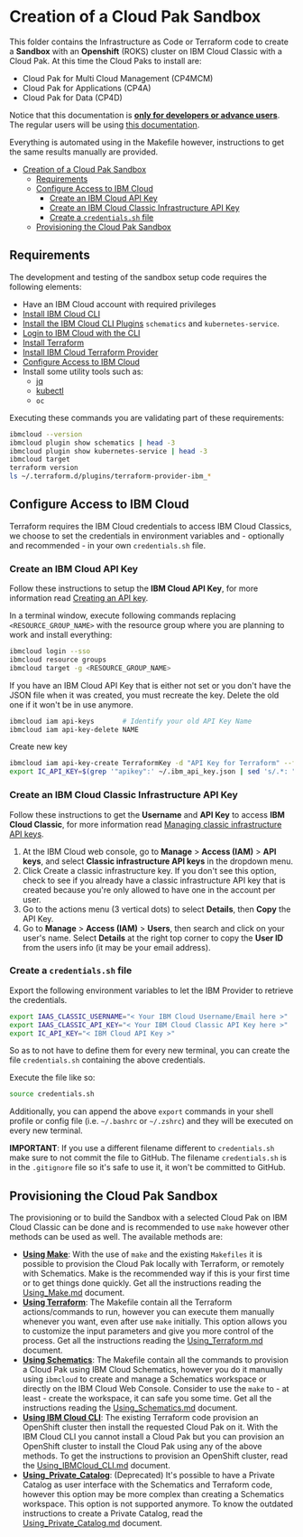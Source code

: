 # Creation of a Cloud Pak Sandbox

This folder contains the Infrastructure as Code or Terraform code to create a **Sandbox** with an **Openshift** (ROKS) cluster on IBM Cloud Classic with a Cloud Pak. At this time the Cloud Paks to install are:

- Cloud Pak for Multi Cloud Management (CP4MCM)
- Cloud Pak for Applications (CP4A)
- Cloud Pak for Data (CP4D)

Notice that this documentation is **<u>only for developers or advance users</u>**. The regular users will be using [this documentation](../installer/README.md).

Everything is automated using in the Makefile however, instructions to get the same results manually are provided.

- [Creation of a Cloud Pak Sandbox](#creation-of-a-cloud-pak-sandbox)
  - [Requirements](#requirements)
  - [Configure Access to IBM Cloud](#configure-access-to-ibm-cloud)
    - [Create an IBM Cloud API Key](#create-an-ibm-cloud-api-key)
    - [Create an IBM Cloud Classic Infrastructure API Key](#create-an-ibm-cloud-classic-infrastructure-api-key)
    - [Create a `credentials.sh` file](#create-a-credentialssh-file)
  - [Provisioning the Cloud Pak Sandbox](#provisioning-the-cloud-pak-sandbox)

## Requirements

The development and testing of the sandbox setup code requires the following elements:

- Have an IBM Cloud account with required privileges
- [Install IBM Cloud CLI](https://ibm.github.io/cloud-enterprise-examples/iac/setup-environment#install-ibm-cloud-cli)
- [Install the IBM Cloud CLI Plugins](https://ibm.github.io/cloud-enterprise-examples/iac/setup-environment#ibm-cloud-cli-plugins) `schematics` and `kubernetes-service`.
- [Login to IBM Cloud with the CLI](https://ibm.github.io/cloud-enterprise-examples/iac/setup-environment#login-to-ibm-cloud)
- [Install Terraform](https://ibm.github.io/cloud-enterprise-examples/iac/setup-environment#install-terraform)
- [Install IBM Cloud Terraform Provider](https://ibm.github.io/cloud-enterprise-examples/iac/setup-environment#configure-access-to-ibm-cloud)
- [Configure Access to IBM Cloud](#configure-access-to-ibm-cloud)
- Install some utility tools such as:
  - [jq](https://stedolan.github.io/jq/download/)
  - [kubectl](https://kubernetes.io/docs/tasks/tools/install-kubectl/)
  - `oc`

Executing these commands you are validating part of these requirements:

```bash
ibmcloud --version
ibmcloud plugin show schematics | head -3
ibmcloud plugin show kubernetes-service | head -3
ibmcloud target
terraform version
ls ~/.terraform.d/plugins/terraform-provider-ibm_*
```

## Configure Access to IBM Cloud

Terraform requires the IBM Cloud credentials to access IBM Cloud Classics, we choose to set the credentials in environment variables and - optionally and recommended - in your own `credentials.sh` file.

### Create an IBM Cloud API Key

Follow these instructions to setup the **IBM Cloud API Key**, for more information read [Creating an API key](https://cloud.ibm.com/docs/account?topic=account-userapikey#create_user_key).

In a terminal window, execute following commands replacing `<RESOURCE_GROUP_NAME>` with the resource group where you are planning to work and install everything:

```bash
ibmcloud login --sso
ibmcloud resource groups
ibmcloud target -g <RESOURCE_GROUP_NAME>
```

If you have an IBM Cloud API Key that is either not set or you don't have the JSON file when it was created, you must recreate the key. Delete the old one if it won't be in use anymore.

```bash
ibmcloud iam api-keys       # Identify your old API Key Name
ibmcloud iam api-key-delete NAME
```

Create new key

```bash
ibmcloud iam api-key-create TerraformKey -d "API Key for Terraform" --file ~/.ibm_api_key.json
export IC_API_KEY=$(grep '"apikey":' ~/.ibm_api_key.json | sed 's/.*: "\(.*\)".*/\1/')
```

### Create an IBM Cloud Classic Infrastructure API Key

Follow these instructions to get the **Username** and **API Key** to access **IBM Cloud Classic**, for more information read [Managing classic infrastructure API keys](https://cloud.ibm.com/docs/account?topic=account-classic_keys).

1. At the IBM Cloud web console, go to **Manage** > **Access (IAM)** > **API keys**, and select **Classic infrastructure API keys** in the dropdown menu.
2. Click Create a classic infrastructure key. If you don't see this option, check to see if you already have a classic infrastructure API key that is created because you're only allowed to have one in the account per user.
3. Go to the actions menu (3 vertical dots) to select **Details**, then **Copy** the API Key.
4. Go to **Manage** > **Access (IAM)** > **Users**, then search and click on your user's name. Select **Details** at the right top corner to copy the **User ID** from the users info (it may be your email address).

### Create a `credentials.sh` file

Export the following environment variables to let the IBM Provider to retrieve the credentials.

```bash
export IAAS_CLASSIC_USERNAME="< Your IBM Cloud Username/Email here >"
export IAAS_CLASSIC_API_KEY="< Your IBM Cloud Classic API Key here >"
export IC_API_KEY="< IBM Cloud API Key >"
```

So as to not have to define them for every new terminal, you can create the file `credentials.sh` containing the above credentials.

Execute the file like so:

```bash
source credentials.sh
```

Additionally, you can append the above `export` commands in your shell profile or config file (i.e. `~/.bashrc` or `~/.zshrc`) and they will be executed on every new terminal.

**IMPORTANT**: If you use a different filename different to `credentials.sh` make sure to not commit the file to GitHub. The filename `credentials.sh` is in the `.gitignore` file so it's safe to use it, it won't be committed to GitHub.

## Provisioning the Cloud Pak Sandbox

The provisioning or to build the Sandbox with a selected Cloud Pak on IBM Cloud Classic can be done and is recommended to use `make` however other methods can be used as well. The available methods are:

- **[Using Make](./Using_Make.md)**: With the use of `make` and the existing `Makefiles` it is possible to provision the Cloud Pak locally with Terraform, or remotely with Schematics. Make is the recommended way if this is your first time or to get things done quickly. Get all the instructions reading the [Using_Make.md](./Using_Make.md) document.
- **[Using Terraform](./Using_Terraform.md)**: The Makefile contain all the Terraform actions/commands to run, however you can execute them manually whenever you want, even after use `make` initially. This option allows you to customize the input parameters and give you more control of the process. Get all the instructions reading the [Using_Terraform.md](./Using_Terraform.md) document.
- **[Using Schematics](./Using_Schematics.md)**: The Makefile contain all the commands to provision a Cloud Pak using IBM Cloud Schematics, however you do it manually using `ibmcloud` to create and manage a Schematics workspace or directly on the IBM Cloud Web Console. Consider to use the `make` to - at least - create the workspace, it can safe you some time. Get all the instructions reading the [Using_Schematics.md](./Using_Schematics.md) document.
- **[Using IBM Cloud CLI](./Using_IBMCloud_CLI.md)**: The existing Terraform code provision an OpenShift cluster then install the requested Cloud Pak on it. With the IBM Cloud CLI you cannot install a Cloud Pak but you can provision an OpenShift cluster to install the Cloud Pak using any of the above methods. To get the instructions to provision an OpenShift cluster, read the [Using_IBMCloud_CLI.md](./Using_IBMCloud_CLI.md) document.
- **[Using_Private_Catalog](./Using_Private_Catalog.md)**: (Deprecated) It's possible to have a Private Catalog as user interface with the Schematics and Terraform code, however this option may be more complex than creating a Schematics workspace. This option is not supported anymore. To know the outdated instructions to create a Private Catalog, read the [Using_Private_Catalog.md](./Using_Private_Catalog.md) document.
